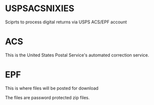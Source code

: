 # USPSACSNIXIES
Sciprts to process digital returns via USPS ACS/EPF account 

# ACS
This is the United States Postal Service's automated correction service.

# EPF
This is where files will be posted for download

The files are password protected zip files.  
